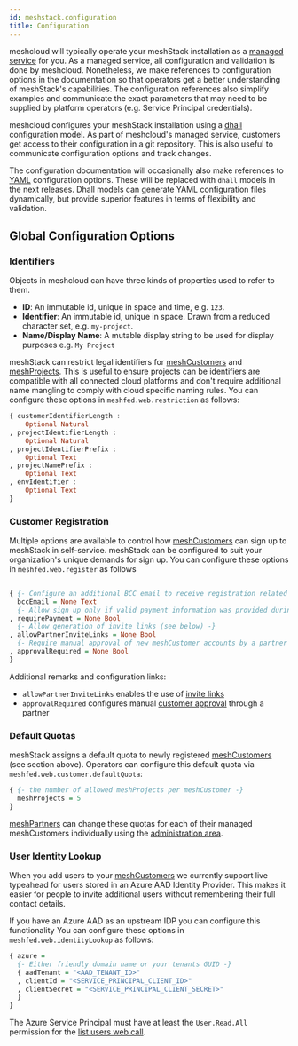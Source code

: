 ```yaml
---
id: meshstack.configuration
title: Configuration
---
```


meshcloud will typically operate your meshStack installation as a [managed service](./meshstack.managed-service.md) for you. As a managed service, all configuration and validation is done by meshcloud. Nonetheless, we make references to configuration options in the documentation so that operators get a better understanding of meshStack's capabilities. The configuration references also simplify examples and communicate the exact parameters that may need to be supplied by platform operators (e.g. Service Principal credentials).

meshcloud configures your meshStack installation using a [dhall](https://dhall-lang.org/) configuration model. As part of meshcloud's managed service, customers get access to their configuration in a git repository. This is also useful to communicate configuration options and track changes.

The configuration documentation will occasionally also make references to [YAML](https://en.wikipedia.org/wiki/YAML) configuration options. These will be replaced with `dhall` models in the next releases. Dhall models can generate YAML configuration files dynamically, but provide superior features in terms of flexibility and validation.

## Global Configuration Options

### Identifiers

Objects in meshcloud can have three kinds of properties used to refer to them.

- **ID**: An immutable id, unique in space and time, e.g. `123`.
- **Identifier**: An immutable id, unique in space. Drawn from a reduced character set, e.g. `my-project`.
- **Name/Display Name**: A mutable display string to be used for display purposes e.g. `My Project`

meshStack can restrict legal identifiers for [meshCustomers](./meshcloud.customer.md) and [meshProjects](./meshcloud.project.md). This is useful to ensure projects can be identifiers are compatible with all connected cloud platforms and don't require additional name mangling to comply with cloud specific naming rules. You can configure these options in `meshfed.web.restriction` as follows:

```haskell
{ customerIdentifierLength :
    Optional Natural
, projectIdentifierLength :
    Optional Natural
, projectIdentifierPrefix :
    Optional Text
, projectNamePrefix :
    Optional Text
, envIdentifier :
    Optional Text
}
```

### Customer Registration

Multiple options are available to control how [meshCustomers](./meshcloud.customer.md) can sign up to meshStack in
self-service. meshStack can be configured to suit your organization's unique demands for sign up. You can configure these options in `meshfed.web.register` as follows

```haskell
  
{ {- Configure an additional BCC email to receive registration related email notifications (e.g. a group inbox) -}
  bccEmail = None Text
  {- Allow sign up only if valid payment information was provided during registration  -}
, requirePayment = None Bool
  {- Allow generation of invite links (see below) -}
, allowPartnerInviteLinks = None Bool
  {- Require manual approval of new meshCustomer accounts by a partner before they can use cloud resources -}
, approvalRequired = None Bool
}
```

Additional remarks and configuration links:

- `allowPartnerInviteLinks` enables the use of [invite links](administration.customers.md#invite-customer-via-link)
- `approvalRequired` configures manual [customer approval](./administration.customers.md#approve-customer) through a partner

### Default Quotas

meshStack assigns a default quota to newly registered [meshCustomers](./meshcloud.customer.md) (see section above). Operators can configure this default quota via `meshfed.web.customer.defaultQuota`:

```haskell
{ {- the number of allowed meshProjects per meshCustomer -}
  meshProjects = 5
}
```

[meshPartners](./administration.index.md) can change these quotas for each of their managed meshCustomers individually using the [administration area](administration.customers.md#customer-quota-management).

### User Identity Lookup

When you add users to your [meshCustomers](./meshcloud.customer.md) we currently support live typeahead for users stored in an Azure AAD Identity Provider. This makes it easier for people to invite additional users without remembering their full contact details.

If you have an Azure AAD as an upstream IDP you can configure this functionality You can configure these options in `meshfed.web.identityLookup` as follows:

```haskell
{ azure =
  {- Either friendly domain name or your tenants GUID -}
  { aadTenant = "<AAD_TENANT_ID>"
  , clientId = "<SERVICE_PRINCIPAL_CLIENT_ID>"
  , clientSecret = "<SERVICE_PRINCIPAL_CLIENT_SECRET>"
  }
}
```

The Azure Service Principal must have at least the `User.Read.All` permission for the [list users web call](https://docs.microsoft.com/en-us/graph/api/user-list?view=graph-rest-1.0&tabs=http#permissions).
